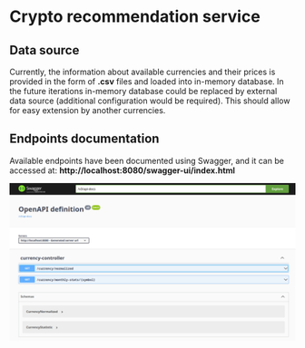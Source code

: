 # Crypto recommendation service

## Data source
Currently, the information about available currencies and their prices is provided in the form of **.csv** files and loaded into in-memory database. In the future iterations in-memory database could be replaced by external data source (additional configuration would be required).
This should allow for easy extension by another currencies.

## Endpoints documentation
Available endpoints have been documented using Swagger, and it can be accessed at: **http://localhost:8080/swagger-ui/index.html**

![](src/main/resources/static/swagger.png)